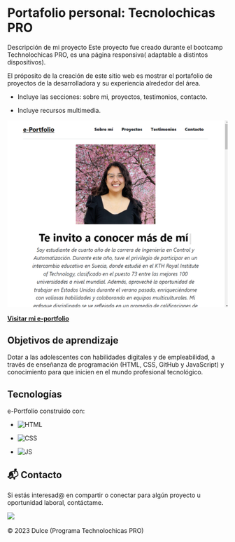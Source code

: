 # Portafolio personal: Tecnolochicas PRO

Descripción de mi proyecto
Este proyecto fue creado durante el bootcamp Technolochicas PRO, es una página responsiva( adaptable a distintos dispositivos).

El próposito de la creación de este sitio web es mostrar el portafolio de proyectos de la desarrolladora y su experiencia alrededor del área.

- Incluye las secciones: sobre mi, proyectos, testimonios, contacto.

- Incluye recursos multimedia.


![Alt text](image-1.png)



<a href="https://mye-portfolio.netlify.app">**Visitar mi e-portfolio** </a>



## Objetivos de aprendizaje

Dotar a las adolescentes con habilidades digitales y de empleabilidad, a través de enseñanza de programación (HTML, CSS, GitHub y JavaScript) y conocimiento para que inicien en el mundo profesional tecnológico.


## Tecnologías
e-Portfolio construido con:

- ![HTML](https://img.shields.io/badge/html5%20-%23E34F26.svg?&style=for-the-badge&logo=html5&logoColor=white)

- ![CSS](https://img.shields.io/badge/css3%20-%231572B6.svg?&style=for-the-badge&logo=css3&logoColor=white)

- ![JS](https://img.shields.io/badge/javascript%20-%23323330.svg?&style=for-the-badge&logo=javascript&logoColor=%23F7DF1E)

## 📬 Contacto

Si estás interesad@ en compartir o conectar para algún proyecto u oportunidad laboral, contáctame.

<a href="https://www.linkedin.com/"><img src="https://www.felberpr.com/wp-content/uploads/linkedin-logo.png" width="30"></img></a>

© 2023 Dulce (Programa Technolochicas PRO)


<!-- FOOTER, COMO INSTALARLO Y COMO USARLO-->



